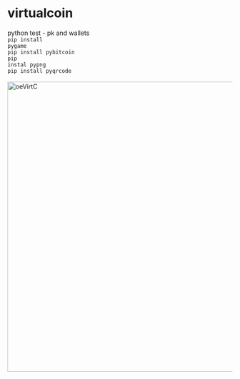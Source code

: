 # virtualcoin
python test - pk and wallets<br />
<code>pip install pygame</code><br />
<code>pip install pybitcoin</code><br />
<code>pip instal pypng</code><br />
<code>pip install pyqrcode</code><br />
<br />
<img src="https://raw.githubusercontent.com/octopusengine/virtualcoin/master/images/virtcoin02.png" alt="oeVirtC" width="650">


<br />
